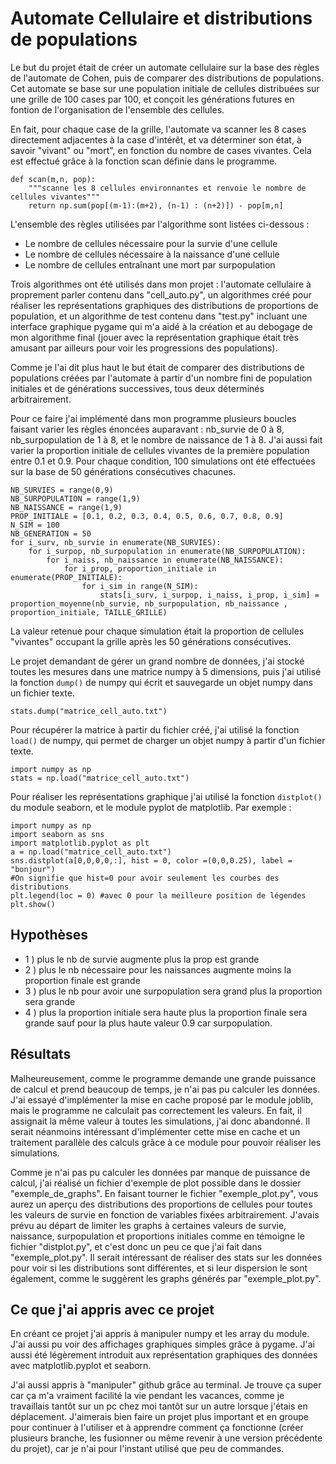 **Automate Cellulaire et distributions de populations**
==

Le but du projet était de créer un automate cellulaire sur la base des règles
de l'automate de Cohen, puis de comparer des distributions de populations.
Cet automate se base sur une population initiale de cellules distribuées sur
une grille de 100 cases par 100, et conçoit les générations futures en fontion
de l'organisation de l'ensemble des cellules.

En fait, pour chaque case de la grille, l'automate va scanner les 8 cases
directement adjacentes à la case d'intérêt, et va déterminer son état, à savoir
"vivant" ou "mort", en fonction du nombre de cases vivantes. Cela est effectué grâce à la fonction scan définie dans le programme.

    def scan(m,n, pop):
        """scanne les 8 cellules environnantes et renvoie le nombre de cellules vivantes"""
        return np.sum(pop[(m-1):(m+2), (n-1) : (n+2)]) - pop[m,n]

L'ensemble des règles utilisées par l'algorithme sont listées ci-dessous :
- Le nombre de cellules nécessaire pour la survie d'une cellule
- Le nombre de cellules nécessaire à la naissance d'une cellule
- Le nombre de cellules entraînant une mort par surpopulation

Trois algorithmes ont été utilisés dans mon projet : l'automate cellulaire à
proprement parler contenu dans "cell_auto.py", un algorithmes créé pour
réaliser les représentations graphiques des distributions de proportions de
population, et un algorithme de test contenu dans "test.py" incluant une
interface graphique pygame qui m'a aidé à la création et au debogage de mon
algorithme final (jouer avec la représentation graphique était très amusant par ailleurs pour voir les progressions des populations).

Comme je l'ai dit plus haut le but était de comparer des distributions de populations créées par l'automate à partir d'un nombre fini de population initiales et de générations successives, tous deux déterminés arbitrairement.

Pour ce faire j'ai implémenté dans mon programme plusieurs boucles faisant
varier les règles énoncées auparavant : nb_survie de 0 à 8, nb_surpopulation de
1 à 8, et le nombre de naissance de 1 à 8. J'ai aussi fait varier la proportion
initiale de cellules vivantes de la première population entre 0.1 et 0.9.
Pour chaque condition, 100 simulations ont été effectuées sur la base de 50
générations consécutives chacunes.

    NB_SURVIES = range(0,9)
    NB_SURPOPULATION = range(1,9)
    NB_NAISSANCE = range(1,9)
    PROP_INITIALE = [0.1, 0.2, 0.3, 0.4, 0.5, 0.6, 0.7, 0.8, 0.9]
    N_SIM = 100
    NB_GENERATION = 50
    for i_surv, nb_survie in enumerate(NB_SURVIES):
        for i_surpop, nb_surpopulation in enumerate(NB_SURPOPULATION):
            for i_naiss, nb_naissance in enumerate(NB_NAISSANCE):
                for i_prop, proportion_initiale in enumerate(PROP_INITIALE):
                    for i_sim in range(N_SIM):
                        stats[i_surv, i_surpop, i_naiss, i_prop, i_sim] = proportion_moyenne(nb_survie, nb_surpopulation, nb_naissance , proportion_initiale, TAILLE_GRILLE)

La valeur retenue pour chaque simulation était la proportion de cellules
"vivantes" occupant la grille après les 50 générations consécutives.

Le projet demandant de gérer un grand nombre de données, j'ai stocké toutes les mesures dans une matrice numpy à 5 dimensions, puis j'ai utilisé la fonction `dump()` de numpy qui écrit et sauvegarde un objet numpy dans un fichier texte.

    stats.dump("matrice_cell_auto.txt")

Pour récupérer la matrice à partir du fichier créé, j'ai utilisé la fonction
`load()` de numpy, qui permet de charger un objet numpy à partir d'un fichier texte.

    import numpy as np
    stats = np.load("matrice_cell_auto.txt")

Pour réaliser les représentations graphique j'ai utilisé la fonction `distplot()` du module seaborn, et le module pyplot de matplotlib.
Par exemple :

    import numpy as np
    import seaborn as sns
    import matplotlib.pyplot as plt
    a = np.load("matrice_cell_auto.txt")
    sns.distplot(a[0,0,0,0,:], hist = 0, color =(0,0,0.25), label = "bonjour")
    #On signifie que hist=0 pour avoir seulement les courbes des distributions
    plt.legend(loc = 0) #avec 0 pour la meilleure position de légendes
    plt.show()

Hypothèses
--

- 1 ) plus le nb de survie augmente plus la prop est grande
- 2 ) plus le nb nécessaire pour les naissances augmente moins la proportion finale est grande
- 3 ) plus le nb pour avoir une surpopulation sera grand plus la proportion sera grande
- 4 ) plus la proportion initiale sera haute plus la proportion finale sera grande sauf pour la plus haute valeur 0.9 car surpopulation.

Résultats
--

Malheureusement, comme le programme demande une grande puissance de calcul et prend beaucoup de temps, je n'ai pas pu calculer les données. J'ai essayé d'implémenter la mise en cache proposé par le module joblib, mais le programme ne calculait pas correctement les valeurs. En fait, il assignait la même valeur à toutes les simulations, j'ai donc abandonné. Il serait néanmoins intéressant d'implémenter cette mise en cache et un traitement parallèle des calculs grâce à ce module pour pouvoir réaliser les simulations.

Comme je n'ai pas pu calculer les données par manque de puissance de calcul, j'ai réalisé un fichier d'exemple de plot possible dans le dossier "exemple_de_graphs". En faisant tourner le fichier "exemple_plot.py", vous aurez un aperçu des distributions des proportions de cellules pour toutes les valeurs de survie en fonction de variables fixées arbitrairement. J'avais prévu au départ de limiter les graphs à certaines valeurs de survie, naissance, surpopulation et proportions initiales comme en témoigne le fichier "distplot.py", et c'est donc un peu ce que j'ai fait dans "exemple_plot.py".
Il serait intéressant de réaliser des stats sur les données pour voir si les distributions sont différentes, et si leur dispersion le sont également, comme le suggèrent les graphs générés par "exemple_plot.py".


Ce que j'ai appris avec ce projet
--
En créant ce projet j'ai appris à manipuler numpy et les array du module. J'ai aussi pu voir des affichages graphiques simples grâce à pygame.
J'ai aussi été légèrement introduit aux représentation graphiques des données avec matplotlib.pyplot et seaborn.

J'ai aussi appris à "manipuler" github grâce au terminal. Je trouve ça super car ça m'a vraiment facilité la vie pendant les vacances, comme je travaillais tantôt sur un pc chez moi tantôt sur un autre lorsque j'étais en déplacement. J'aimerais bien faire un projet plus important et en groupe pour continuer à l'utiliser et à apprendre comment ça fonctionne (créer plusieurs branche, les fusionner ou même revenir à une version précédente du projet), car je n'ai pour l'instant utilisé que peu de commandes.
